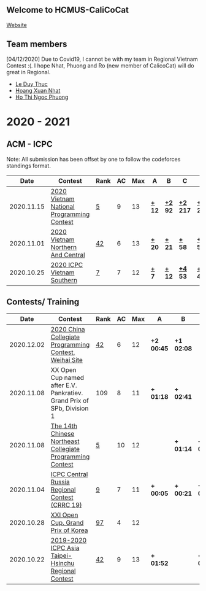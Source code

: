 ## Welcome to HCMUS-CaliCoCat
[Website](https://leduythuccs.github.io/HCMUS-CalicoCat/)
## Team members

[04/12/2020] Due to Covid19, I cannot be with my team in Regional Vietnam Contest :(. I hope Nhat, Phuong and Ro (new member of CalicoCat) will do great in Regional. 

* [Le Duy Thuc](https://codeforces.com/profile/ImForbiddenToSayILoveYou)
* [Hoang Xuan Nhat](https://codeforces.com/profile/FallingStar1709)
* [Ho Thi Ngoc Phuong](https://codeforces.com/profile/GuluTheFish)


# 2020 - 2021
## ACM - ICPC

Note: All submission has been offset by one to follow the codeforces standings format.

|Date|Contest|Rank|AC|Max|A|B|C|D|E|F|G|H|I|J|K|L|M|
|---|---|---|---|---|---|---|---|---|---|---|---|---|---|---|---|---| --- |
|2020.11.15|[2020 Vietnam National Programming Contest](https://vietnam-national20.kattis.com/problems)|[5](https://vietnam-national20.kattis.com/standings)|9|13|**[+](https://github.com/leduythuccs/HCMUS-CalicoCat/blob/master/Code/2020%20Vietnam%20National%20Programming%20Contest/A.cpp)<br>12**|**[+2](https://github.com/leduythuccs/HCMUS-CalicoCat/blob/master/Code/2020%20Vietnam%20National%20Programming%20Contest/B.cpp)<br>92**|**[+2](https://github.com/leduythuccs/HCMUS-CalicoCat/blob/master/Code/2020%20Vietnam%20National%20Programming%20Contest/C.cpp)<br>217**|**[+3](https://github.com/leduythuccs/HCMUS-CalicoCat/blob/master/Code/2020%20Vietnam%20National%20Programming%20Contest/D.cpp)<br>250**||||**[+](https://github.com/leduythuccs/HCMUS-CalicoCat/blob/master/Code/2020%20Vietnam%20National%20Programming%20Contest/H.cpp)<br>50**|**[+](https://github.com/leduythuccs/HCMUS-CalicoCat/blob/master/Code/2020%20Vietnam%20National%20Programming%20Contest/I.cpp)<br>24**|**[+1](https://github.com/leduythuccs/HCMUS-CalicoCat/blob/master/Code/2020%20Vietnam%20National%20Programming%20Contest/J.cpp)<br>124**|**[+](https://github.com/leduythuccs/HCMUS-CalicoCat/blob/master/Code/2020%20Vietnam%20National%20Programming%20Contest/K.cpp)<br>71**||**[+](https://github.com/leduythuccs/HCMUS-CalicoCat/blob/master/Code/2020%20Vietnam%20National%20Programming%20Contest/M.cpp)<br>38**|
|2020.11.01|[2020 Vietnam Northern And Central](https://github.com/leduythuccs/HCMUS-CalicoCat/blob/master/Code/2020%20Vietnam%20Northern%20And%20Central%20Provincial%20Contest/Problems.pdf)|[42](https://htmlpreview.github.io/?https://github.com/leduythuccs/HCMUS-CalicoCat/blob/master/Code/2020%20Vietnam%20Northern%20And%20Central%20Provincial%20Contest/Standings.html)|6|13|**[+](https://github.com/leduythuccs/HCMUS-CalicoCat/blob/master/Code/2020%20Vietnam%20Northern%20And%20Central%20Provincial%20Contest/A.cpp)<br>20**|**[+](https://github.com/leduythuccs/HCMUS-CalicoCat/blob/master/Code/2020%20Vietnam%20Northern%20And%20Central%20Provincial%20Contest/B.cpp)<br>21**|**[+](https://github.com/leduythuccs/HCMUS-CalicoCat/blob/master/Code/2020%20Vietnam%20Northern%20And%20Central%20Provincial%20Contest/C.cpp)<br>58**|**[+1](https://github.com/leduythuccs/HCMUS-CalicoCat/blob/master/Code/2020%20Vietnam%20Northern%20And%20Central%20Provincial%20Contest/D.py)<br>55**||**[+](https://github.com/leduythuccs/HCMUS-CalicoCat/blob/master/Code/2020%20Vietnam%20Northern%20And%20Central%20Provincial%20Contest/F.py)<br>99**|||||||**[+2](https://github.com/leduythuccs/HCMUS-CalicoCat/blob/master/Code/2020%20Vietnam%20Northern%20And%20Central%20Provincial%20Contest/M.cpp)<br>145**|
|2020.10.25|[2020 ICPC Vietnam Southern](https://github.com/leduythuccs/HCMUS-CalicoCat/blob/master/Code/2020%20Vietnam%20Southern%20Provincial%20Contest/Problems.pdf)|[7](https://htmlpreview.github.io/?https://github.com/leduythuccs/HCMUS-CalicoCat/blob/master/Code/2020%20Vietnam%20Southern%20Provincial%20Contest/Standings.html)|7|12|**[+](https://github.com/leduythuccs/HCMUS-CalicoCat/blob/master/Code/2020%20Vietnam%20Southern%20Provincial%20Contest/A.cpp)<br>7**|**[+](https://github.com/leduythuccs/HCMUS-CalicoCat/blob/master/Code/2020%20Vietnam%20Southern%20Provincial%20Contest/B.cpp)<br>12**|**[+4](https://github.com/leduythuccs/HCMUS-CalicoCat/blob/master/Code/2020%20Vietnam%20Southern%20Provincial%20Contest/C.cpp)<br>53**|**[+](https://github.com/leduythuccs/HCMUS-CalicoCat/blob/master/Code/2020%20Vietnam%20Southern%20Provincial%20Contest/D.py)<br>42**||**[+2](https://github.com/leduythuccs/HCMUS-CalicoCat/blob/master/Code/2020%20Vietnam%20Southern%20Provincial%20Contest/F.cpp)<br>267**|||**[+1](https://github.com/leduythuccs/HCMUS-CalicoCat/blob/master/Code/2020%20Vietnam%20Southern%20Provincial%20Contest/I.cpp)<br>327**||**[+](https://github.com/leduythuccs/HCMUS-CalicoCat/blob/master/Code/2020%20Vietnam%20Southern%20Provincial%20Contest/K.cpp)<br>18**|||

## Contests/ Training

|Date|Contest|Rank|AC|Max|A|B|C|D|E|F|G|H|I|J|K|L|M|
|---|---|---|---|---|---|---|---|---|---|---|---|---|---|---|---|---|---|
|2020.12.02|[2020 China Collegiate Programming Contest, Weihai Site](https://codeforces.com/gym/102798)|[42](https://codeforces.com/gym/102798)|6|12|**+2<br>00:45**|**+1<br>02:08**||**+2<br>00:19**|||**+2<br>03:27**|**+<br>00:39**||||**+1<br>01:18**||
|2020.11.08|XX Open Cup named after E.V. Pankratiev. Grand Prix of SPb, Division 1|109|8|11|**+<br>01:18**|**+<br>02:41**|||**+<br>00:16**|**+<br>03:26**||**+<br>03:09**|**+<br>00:21**|**+<br>00:49**|**+<br>01:22**|||
|2020.11.08|[The 14th Chinese Northeast Collegiate Programming Contest](https://codeforces.com/gym/102801)|[5](https://codeforces.com/gym/102801/standings)|10|12||**+<br>01:14**|**+<br>01:03**|**+<br>00:19**|**+<br>02:57**||**+<br>00:27**|**+1<br>02:13**|**+1<br>03:07**|**+<br>00:32**|**+2<br>04:59**|**+<br>04:16**||
|2020.11.04|[ICPC Central Russia Regional Contest (CRRC 19)](https://codeforces.com/gym/102780)|[9](https://codeforces.com/gym/102780/standings)|7|11|**+<br>00:05**|**+<br>00:21**|**+1<br>01:20**|**+<br>01:34**||**+<br>00:16**||**+<br>00:08**|||**+<br>00:35**|||
|2020.10.28|[XXI Open Cup. Grand Prix of Korea](https://codeforces.com/gym/102759)|[97](https://codeforces.com/gym/102759/standings)|4|12||||**+2<br>02:56**||||**+3<br>01:11**||**+<br>02:06**|**+1<br>00:27**|||
|2020.10.22|[2019-2020 ICPC Asia Taipei-Hsinchu Regional Contest](https://codeforces.com/gym/102460)|[42](https://codeforces.com/gym/102460/standings)|9|13|**+<br>01:52**||**+<br>00:04**|**+<br>00:07**|**+5<br>03:23**|||**+<br>00:36**|**+<br>04:10**|**+<br>00:49**|**+<br>00:10**|**+<br>02:27**||